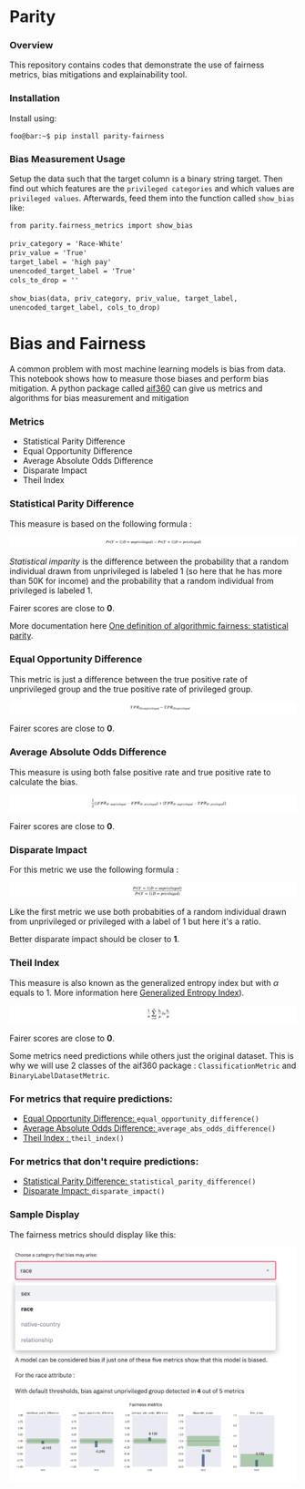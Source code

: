 # Parity


### Overview
This repository contains codes that demonstrate the use of fairness metrics, bias mitigations and explainability tool.


### Installation

Install using:

```console
foo@bar:~$ pip install parity-fairness
```

### Bias Measurement Usage

Setup the data such that the target column is a binary string target. Then find out which features are the `privileged categories` and which values are `privileged values`. Afterwards, feed them into the function called `show_bias` like:

```
from parity.fairness_metrics import show_bias

priv_category = 'Race-White'
priv_value = 'True'
target_label = 'high pay'
unencoded_target_label = 'True'
cols_to_drop = ''

show_bias(data, priv_category, priv_value, target_label, unencoded_target_label, cols_to_drop)
```

# Bias and Fairness

A common problem with most machine learning models is bias from data. This notebook shows how to measure those biases and perform bias mitigation. A python package called [aif360](https://github.com/IBM/AIF360) can give us metrics and algorithms for bias measurement and mitigation

### Metrics

* Statistical Parity Difference
* Equal Opportunity Difference
* Average Absolute Odds Difference
* Disparate Impact
* Theil Index

### Statistical Parity Difference

This measure is based on the following formula : 

![Formula for Statistical Parity Difference.](images/spd.png)

*Statistical imparity* is the difference between the probability that a random individual drawn from unprivileged is labeled 1 (so here that he has more than 50K for income) and the probability that a random individual from privileged is labeled 1.

Fairer scores are close to **0**.

More documentation here [One definition of algorithmic fairness: statistical parity](https://jeremykun.com/2015/10/19/one-definition-of-algorithmic-fairness-statistical-parity/).

### Equal Opportunity Difference

This metric is just a difference between the true positive rate of unprivileged group and the true positive rate of privileged group.

![Formula for Equal Opportunity Difference.](images/eod.png)
 
Fairer scores are close to **0**.

### Average Absolute Odds Difference

This measure is using both false positive rate and true positive rate to calculate the bias.

![Formula for Average Absolute Odds Difference.](images/aaod.png)

Fairer scores are close to **0**.

### Disparate Impact

For this metric we use the following formula :

![Formula for Disparate Impact.](images/di.png)

Like the first metric we use both probabities of a random individual drawn from unprivileged or privileged with a label of 1 but here it's a ratio. 

Better disparate impact should be closer to **1**.

### Theil Index

This measure is also known as the generalized entropy index but with $\alpha$ equals to 1. More information here [Generalized Entropy Index](https://en.wikipedia.org/wiki/Generalized_entropy_index)).

![Formula for Theil Index.](images/ti.png)

Fairer scores are close to **0**.


Some metrics need predictions while others just the original dataset. This is why we will use 2 classes of the aif360 package : `ClassificationMetric` and `BinaryLabelDatasetMetric`. 

### For metrics that require predictions: 
* [Equal Opportunity Difference: ](https://aif360.readthedocs.io/en/latest/modules/metrics.html#aif360.metrics.ClassificationMetric.equal_opportunity_difference) `equal_opportunity_difference()`
* [Average Absolute Odds Difference: ](https://aif360.readthedocs.io/en/latest/modules/metrics.html#aif360.metrics.ClassificationMetric.average_abs_odds_difference) `average_abs_odds_difference()`
* [Theil Index : ](https://aif360.readthedocs.io/en/latest/modules/metrics.html#aif360.metrics.ClassificationMetric.theil_index) `theil_index()`

### For metrics that don't require predictions: 
* [Statistical Parity Difference: ](https://aif360.readthedocs.io/en/latest/modules/metrics.html#aif360.metrics.BinaryLabelDatasetMetric.statistical_parity_difference) `statistical_parity_difference()`
* [Disparate Impact: ](https://aif360.readthedocs.io/en/latest/modules/metrics.html#aif360.metrics.ClassificationMetric.disparate_impact) `disparate_impact()`


### Sample Display

The fairness metrics should display like this:

![Sample image of the fairness metrics.](images/bias_metrics.png)